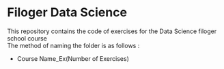 # Filoger Data Science
This repository contains the code of exercises for the Data Science filoger school course<br>
The method of naming the folder is as follows :
- Course Name_Ex(Number of Exercises)
